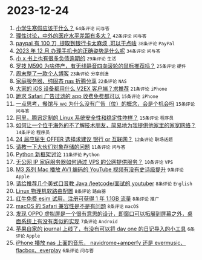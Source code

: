 # 2023-12-24

1. [小学生寒假应该干什么？](https://www.v2ex.com/t/1002971) `64条评论` `问与答`
1. [理性讨论，中外的医疗水平差距有多大？](https://www.v2ex.com/t/1002946) `42条评论` `问与答`
1. [paypal 有 100 刀, 提取到银行卡太麻烦, 可以干点啥](https://www.v2ex.com/t/1002970) `38条评论` `PayPal`
1. [2023 年 12 月 办理手机卡的正确姿势是什么呢](https://www.v2ex.com/t/1002952) `34条评论` `问与答`
1. [小 x 书上也有很多负债逾期的](https://www.v2ex.com/t/1002975) `29条评论` `生活`
1. [罗技 M590 为啥停产，有无线静音四向滚轮的鼠标推荐吗？](https://www.v2ex.com/t/1002947) `25条评论` `硬件`
1. [周末整了一款个人博客](https://www.v2ex.com/t/1002981) `23条评论` `分享创造`
1. [家庭服务器、纯固态 nas 折腾分享](https://www.v2ex.com/t/1003004) `22条评论` `NAS`
1. [大家的 iOS 设备都用什么 V2EX 客户端？求推荐](https://www.v2ex.com/t/1002963) `21条评论` `iPhone`
1. [跪求 Safari 广告过滤的 app 收费免费都可以](https://www.v2ex.com/t/1003001) `15条评论` `iPhone`
1. [一点思考，餐馆与 wc 为什么没有广告（位）的概念，会是个机会吗](https://www.v2ex.com/t/1002974) `15条评论` `问与答`
1. [阿里，腾讯定制的 Linux 系统安全性和稳定性咋样？](https://www.v2ex.com/t/1002953) `15条评论` `程序员`
1. [如何让一个位于海外的不了解技术朋友，简易地为我提供他家里的家宽网络？](https://www.v2ex.com/t/1003019) `14条评论` `程序员`
1. [24 届应届生 OFFER 选择求建议 银行 or 互联网？](https://www.v2ex.com/t/1003010) `12条评论` `职场话题`
1. [请教一下大伙们对象存储的问题](https://www.v2ex.com/t/1003041) `11条评论` `问与答`
1. [Python 新框架讨论](https://www.v2ex.com/t/1002948) `11条评论` `Python`
1. [无公网 IP 家庭服务器如何通过 VPS 的公网提供服务？](https://www.v2ex.com/t/1002968) `10条评论` `VPS`
1. [M3 系列 Mac 播放 AV1 编码的 YouTube 视频有没有史诗级提升](https://www.v2ex.com/t/1003035) `9条评论` `Apple`
1. [请给推荐几个美式口音教 Java /leetcode/面试的 youtuber](https://www.v2ex.com/t/1003005) `8条评论` `English`
1. [Linux 物理机软路由配置](https://www.v2ex.com/t/1002989) `8条评论` `路由器`
1. [红牛免费 esim 试用，注册可获得 1 年 1.1GB 流量](https://www.v2ex.com/t/1002961) `8条评论` `推广`
1. [macOS 的 Safari 兼容性是不是有问题](https://www.v2ex.com/t/1002951) `8条评论` `macOS`
1. [发现 OPPO 虚拟屏是一个很有意思的设计，即窗口可以拓展到屏幕之外，桌面系统上有没有类似的实现](https://www.v2ex.com/t/1002980) `7条评论` `Android`
1. [苹果自家的 journal 上线了，有没有可以将 day one 的日记导入的小工具](https://www.v2ex.com/t/1003040) `6条评论` `Apple`
1. [iPhone 播放 nas 上面的音乐， navidrome+amperfy 还是 evermusic、flacbox、everplay](https://www.v2ex.com/t/1003032) `6条评论` `问与答`
